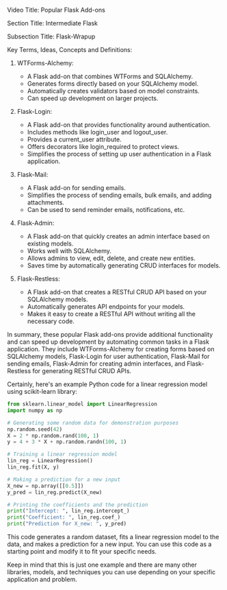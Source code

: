 Video Title: Popular Flask Add-ons

Section Title: Intermediate Flask

Subsection Title: Flask-Wrapup

Key Terms, Ideas, Concepts and Definitions:

1. WTForms-Alchemy:
   - A Flask add-on that combines WTForms and SQLAlchemy.
   - Generates forms directly based on your SQLAlchemy model.
   - Automatically creates validators based on model constraints.
   - Can speed up development on larger projects.

2. Flask-Login:
   - A Flask add-on that provides functionality around authentication.
   - Includes methods like login_user and logout_user.
   - Provides a current_user attribute.
   - Offers decorators like login_required to protect views.
   - Simplifies the process of setting up user authentication in a Flask application.

3. Flask-Mail:
   - A Flask add-on for sending emails.
   - Simplifies the process of sending emails, bulk emails, and adding attachments.
   - Can be used to send reminder emails, notifications, etc.

4. Flask-Admin:
   - A Flask add-on that quickly creates an admin interface based on existing models.
   - Works well with SQLAlchemy.
   - Allows admins to view, edit, delete, and create new entities.
   - Saves time by automatically generating CRUD interfaces for models.

5. Flask-Restless:
   - A Flask add-on that creates a RESTful CRUD API based on your SQLAlchemy models.
   - Automatically generates API endpoints for your models.
   - Makes it easy to create a RESTful API without writing all the necessary code.

In summary, these popular Flask add-ons provide additional functionality and can speed up development by automating common tasks in a Flask application. They include WTForms-Alchemy for creating forms based on SQLAlchemy models, Flask-Login for user authentication, Flask-Mail for sending emails, Flask-Admin for creating admin interfaces, and Flask-Restless for generating RESTful CRUD APIs.

Certainly, here's an example Python code for a linear regression model using scikit-learn library:

```python
from sklearn.linear_model import LinearRegression
import numpy as np

# Generating some random data for demonstration purposes
np.random.seed(42)
X = 2 * np.random.rand(100, 1)
y = 4 + 3 * X + np.random.randn(100, 1)

# Training a linear regression model
lin_reg = LinearRegression()
lin_reg.fit(X, y)

# Making a prediction for a new input
X_new = np.array([[0.5]])
y_pred = lin_reg.predict(X_new)

# Printing the coefficients and the prediction
print("Intercept: ", lin_reg.intercept_)
print("Coefficient: ", lin_reg.coef_)
print("Prediction for X_new: ", y_pred)
```

This code generates a random dataset, fits a linear regression model to the data, and makes a prediction for a new input. You can use this code as a starting point and modify it to fit your specific needs.

Keep in mind that this is just one example and there are many other libraries, models, and techniques you can use depending on your specific application and problem.
